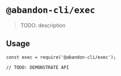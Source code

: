 # `@abandon-cli/exec`

> TODO: description

## Usage

```
const exec = require('@abandon-cli/exec');

// TODO: DEMONSTRATE API
```
